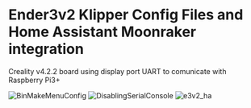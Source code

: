 # Ender3v2 Klipper Config Files and Home Assistant Moonraker integration

Creality v4.2.2 board using display port UART to comunicate with Raspberry Pi3+

![BinMakeMenuConfig](https://user-images.githubusercontent.com/50119854/140626327-e5875e38-2fc2-4e43-9f97-6341aff2be53.png)
![DisablingSerialConsole](https://user-images.githubusercontent.com/50119854/140626331-bd5ec515-b8d0-44c5-b7d2-8bf3cbc69f21.png)
![e3v2_ha](https://user-images.githubusercontent.com/50119854/168455933-99bec194-e86b-4444-9ba7-df19a433c92e.png)
